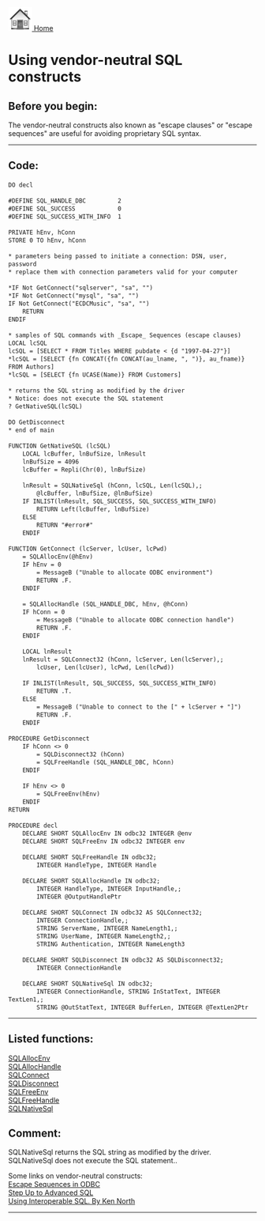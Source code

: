 [<img src="../images/home.png"> Home ](https://github.com/VFPX/Win32API)  

# Using vendor-neutral SQL constructs

## Before you begin:
The vendor-neutral constructs also known as "escape clauses" or "escape sequences" are useful for avoiding proprietary SQL syntax.  
  
***  


## Code:
```foxpro  
DO decl

#DEFINE SQL_HANDLE_DBC         2
#DEFINE SQL_SUCCESS            0
#DEFINE SQL_SUCCESS_WITH_INFO  1

PRIVATE hEnv, hConn
STORE 0 TO hEnv, hConn

* parameters being passed to initiate a connection: DSN, user, password
* replace them with connection parameters valid for your computer

*IF Not GetConnect("sqlserver", "sa", "")
*IF Not GetConnect("mysql", "sa", "")
IF Not GetConnect("ECDCMusic", "sa", "")
	RETURN
ENDIF

* samples of SQL commands with _Escape_ Sequences (escape clauses)
LOCAL lcSQL
lcSQL = [SELECT * FROM Titles WHERE pubdate < {d "1997-04-27"}]
*lcSQL = [SELECT {fn CONCAT({fn CONCAT(au_lname, ", ")}, au_fname)} FROM Authors]
*lcSQL = [SELECT {fn UCASE(Name)} FROM Customers]

* returns the SQL string as modified by the driver
* Notice: does not execute the SQL statement
? GetNativeSQL(lcSQL)

DO GetDisconnect
* end of main

FUNCTION GetNativeSQL (lcSQL)
	LOCAL lcBuffer, lnBufSize, lnResult
	lnBufSize = 4096
	lcBuffer = Repli(Chr(0), lnBufSize)

	lnResult = SQLNativeSql (hConn, lcSQL, Len(lcSQL),;
		@lcBuffer, lnBufSize, @lnBufSize)
	IF INLIST(lnResult, SQL_SUCCESS, SQL_SUCCESS_WITH_INFO)
		RETURN Left(lcBuffer, lnBufSize)
	ELSE
		RETURN "#error#"
	ENDIF

FUNCTION GetConnect (lcServer, lcUser, lcPwd)
	= SQLAllocEnv(@hEnv)
	IF hEnv = 0
		= MessageB ("Unable to allocate ODBC environment")
		RETURN .F.
	ENDIF

	= SQLAllocHandle (SQL_HANDLE_DBC, hEnv, @hConn)
	IF hConn = 0
		= MessageB ("Unable to allocate ODBC connection handle")
		RETURN .F.
	ENDIF
	
	LOCAL lnResult
	lnResult = SQLConnect32 (hConn, lcServer, Len(lcServer),;
		lcUser, Len(lcUser), lcPwd, Len(lcPwd))

	IF INLIST(lnResult, SQL_SUCCESS, SQL_SUCCESS_WITH_INFO)
		RETURN .T.
	ELSE
		= MessageB ("Unable to connect to the [" + lcServer + "]")
		RETURN .F.
	ENDIF

PROCEDURE GetDisconnect
	IF hConn <> 0
		= SQLDisconnect32 (hConn)
		= SQLFreeHandle (SQL_HANDLE_DBC, hConn)
	ENDIF

	IF hEnv <> 0
		= SQLFreeEnv(hEnv)
	ENDIF
RETURN

PROCEDURE decl
	DECLARE SHORT SQLAllocEnv IN odbc32 INTEGER @env
	DECLARE SHORT SQLFreeEnv IN odbc32 INTEGER env

	DECLARE SHORT SQLFreeHandle IN odbc32;
		INTEGER HandleType, INTEGER Handle

	DECLARE SHORT SQLAllocHandle IN odbc32;
		INTEGER HandleType, INTEGER InputHandle,;
		INTEGER @OutputHandlePtr

	DECLARE SHORT SQLConnect IN odbc32 AS SQLConnect32;
		INTEGER ConnectionHandle,;
		STRING ServerName, INTEGER NameLength1,;
		STRING UserName, INTEGER NameLength2,;
		STRING Authentication, INTEGER NameLength3

	DECLARE SHORT SQLDisconnect IN odbc32 AS SQLDisconnect32;
		INTEGER ConnectionHandle

	DECLARE SHORT SQLNativeSql IN odbc32;
		INTEGER ConnectionHandle, STRING InStatText, INTEGER TextLen1,;
		STRING @OutStatText, INTEGER BufferLen, INTEGER @TextLen2Ptr  
```  
***  


## Listed functions:
[SQLAllocEnv](../libraries/odbc32/SQLAllocEnv.md)  
[SQLAllocHandle](../libraries/odbc32/SQLAllocHandle.md)  
[SQLConnect](../libraries/odbc32/SQLConnect.md)  
[SQLDisconnect](../libraries/odbc32/SQLDisconnect.md)  
[SQLFreeEnv](../libraries/odbc32/SQLFreeEnv.md)  
[SQLFreeHandle](../libraries/odbc32/SQLFreeHandle.md)  
[SQLNativeSql](../libraries/odbc32/SQLNativeSql.md)  

## Comment:
SQLNativeSql returns the SQL string as modified by the driver. SQLNativeSql does not execute the SQL statement..  
  
Some links on vendor-neutral constructs:  
<a href="http://msdn.microsoft.com/library/default.asp?url=/library/en-us/odbc/htm/odbcescape_sequences_in_odbc.asp">Escape Sequences in ODBC</a>  
<a href="http://www.devx.com/premier/mgznarch/vbpj/1997/06jun97/whgg.pdf">Step Up to Advanced SQL</a>  
<a href="http://www.webtechniques.com/archives/1997/07/north/">Using Interoperable SQL. By Ken North</a>  
  
***  

